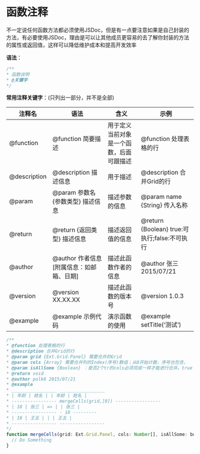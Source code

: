 # 函数注释

不一定说任何函数方法都必须使用JSDoc，但是有一点要注意如果是自己封装的方法，有必要使用JSDoc，理由是可以让其他成员更容易的去了解你封装的方法的属性或返回值，这样可以降低维护成本和提高开发效率

<!-- more -->

**语法**：

```js
/** 
* 函数说明 
* @关键字 
*/
```

**常用注释关键字**：(只列出一部分，并不是全部)

| 注释名       | 语法                                      | 含义                                     | 示例                                         |
| ------------ | ----------------------------------------- | ---------------------------------------- | -------------------------------------------- |
| @function    | @function 简要描述                        | 用于定义当前对象是一个函数，后面可跟描述 | @function 处理表格的行                       |
| @description | @description 描述信息                     | 用于描述                                 | @description 合并Grid的行                    |
| @param       | @param 参数名 {参数类型} 描述信息         | 描述参数的信息                           | @param name {String} 传入名称                |
| @return      | @return {返回类型} 描述信息               | 描述返回值的信息                         | @return {Boolean} true:可执行;false:不可执行 |
| @author      | @author 作者信息 [附属信息：如邮箱、日期] | 描述此函数作者的信息                     | @author 张三 2015/07/21                      |
| @version     | @version XX.XX.XX                         | 描述此函数的版本号                       | @version 1.0.3                               |
| @example     | @example 示例代码                         | 演示函数的使用                           | @example setTitle(‘测试’)                    |

```js
/**
* @function 处理表格的行
* @description 合并Grid的行
* @param grid {Ext.Grid.Panel} 需要合并的Grid
* @param cols {Array} 需要合并列的Index(序号)数组；从0开始计数，序号也包含。
* @param isAllSome {Boolean} ：是否2个tr的cols必须完成一样才能进行合并。true：完成一样；false(默认)：不完全一样
* @return void
* @author polk6 2015/07/21 
* @example
* _________________ _________________
* | 年龄 | 姓名 | | 年龄 | 姓名 |
* ----------------- mergeCells(grid,[0]) -----------------
* | 18 | 张三 | => | | 张三 |
* ----------------- - 18 ---------
* | 18 | 王五 | | | 王五 |
* ----------------- -----------------
*/
function mergeCells(grid: Ext.Grid.Panel, cols: Number[], isAllSome: boolean = false) {
  // Do Something
}

```

